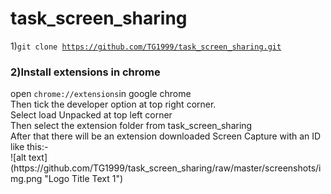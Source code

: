# task_screen_sharing
1)<code>git clone https://github.com/TG1999/task_screen_sharing.git</code>
<h3>2)Install extensions in chrome </h3>
open <code>chrome://extensions</code>in google chrome<br>
Then tick the developer option at top right corner.<br>
Select load Unpacked at top left corner<br>
Then select the extension folder from task_screen_sharing<br>
After that there will be an extension downloaded Screen Capture with an ID like this:-<br>
![alt text](https://github.com/TG1999/task_screen_sharing/raw/master/screenshots/img.png "Logo Title Text 1")

